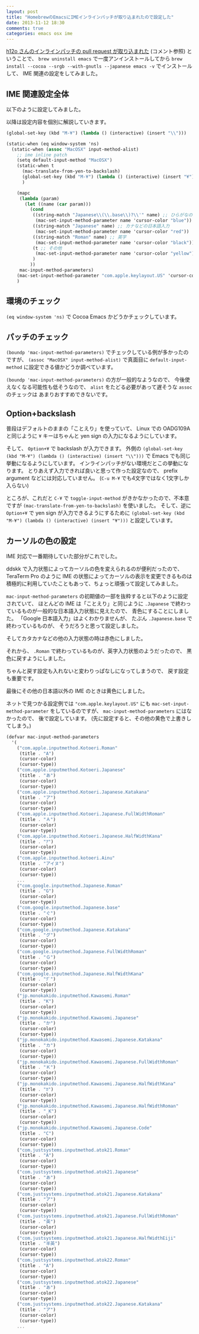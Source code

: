 ```yaml
---
layout: post
title: "HomebrewのEmacsにIMEインラインパッチが取り込まれたので設定した"
date: 2013-11-12 18:30
comments: true
categories: emacs osx ime
---
```

[h12o さんのインラインパッチの pull request が取り込まれた](http://qiita.com/h12o@github/items/07f773909da5ebdb7b7c)
(コメント参照)
ということで、
`brew uninstall emacs` で一度アンインストールしてから
`brew install --cocoa --srgb --with-gnutls --japanese emacs -v`
でインストールして、
IME 関連の設定をしてみました。

<!--more-->

## IME 関連設定全体

以下のように設定してみました。

以降は設定内容を個別に解説していきます。

```scheme
(global-set-key (kbd "M-¥") (lambda () (interactive) (insert "\\")))

(static-when (eq window-system 'ns)
  (static-when (assoc "MacOSX" input-method-alist)
    ;; ime inline patch
    (setq default-input-method "MacOSX")
    (static-when t
      (mac-translate-from-yen-to-backslash)
      (global-set-key (kbd "M-¥") (lambda () (interactive) (insert "¥")))
      )

    (mapc
     (lambda (param)
       (let ((name (car param)))
         (cond
          ((string-match "Japanese\\(\\.base\\)?\\'" name) ;; ひらがなの日本語入力
           (mac-set-input-method-parameter name 'cursor-color "blue"))
          ((string-match "Japanese" name) ;; カナなどの日本語入力
           (mac-set-input-method-parameter name 'cursor-color "red"))
          ((string-match "Roman" name) ;; 英字
           (mac-set-input-method-parameter name 'cursor-color "black"))
          (t ;; その他
           (mac-set-input-method-parameter name 'cursor-color "yellow"))
          )
         ))
     mac-input-method-parameters)
    (mac-set-input-method-parameter "com.apple.keylayout.US" 'cursor-color "black")
    )
```

## 環境のチェック

`(eq window-system 'ns)`
で Cocoa Emacs かどうかチェックしています。

## パッチのチェック

`(boundp 'mac-input-method-parameters)`
でチェックしている例が多かったのですが、
`(assoc "MacOSX" input-method-alist)`
で真面目に `default-input-method` に設定できる値かどうか調べています。

`(boundp 'mac-input-method-parameters)`
の方が一般的なようなので、
今後使えなくなる可能性も低そうなので、
`alist` をたどる必要があって遅そうな `assoc` のチェックは
あまりおすすめできないです。

## Option+backslash

普段はデフォルトのままの「ことえり」を使っていて、
Linux での OADG109A と同じように `¥` キーはちゃんと yen sign の入力になるようにしています。

そして、
`Option+¥`
で backslash が入力できます。
外側の
`(global-set-key (kbd "M-¥") (lambda () (interactive) (insert "\\")))`
で Emacs でも同じ挙動になるようにしています。
インラインパッチがない環境だとこの挙動になります。
とりあえず入力できれば良いと思って作った設定なので、
prefix argument などには対応していません。
(`C-u M-¥` でも4文字ではなく1文字しか入らない)

ところが、これだと
`C-¥`
で
`toggle-input-method`
がきかなかったので、不本意ですが
`(mac-translate-from-yen-to-backslash)`
を使いました。
そして、逆に
`Option+¥`
で yen sign が入力できるようにするために
`(global-set-key (kbd "M-¥") (lambda () (interactive) (insert "¥")))`
と設定しています。

## カーソルの色の設定

IME 対応で一番期待していた部分がこれでした。

ddskk で入力状態によってカーソルの色を変えられるのが便利だったので、
TeraTerm Pro のように IME の状態によってカーソルの表示を変更できるものは
積極的に利用していたこともあって、ちょっと頑張って設定してみました。

`mac-input-method-parameters` の初期値の一部を抜粋すると以下のように設定されていて、
ほとんどの IME は「ことえり」と同じように
`.Japanese`
で終わっているものが一般的な日本語入力状態に見えたので、
青色にすることにしました。
「Google 日本語入力」はよくわかりませんが、
たぶん `.Japanese.base` で終わっているものが、
そうだろうと思って設定しました。

そしてカタカナなどの他の入力状態の時は赤色にしました。

それから、
`.Roman`
で終わっているものが、英字入力状態のようだったので、
黒色に戻すようにしました。

ちゃんと戻す設定も入れないと変わりっぱなしになってしまうので、
戻す設定も重要です。

最後にその他の日本語以外の IME のときは黄色にしました。

ネットで見つかる設定例では
`"com.apple.keylayout.US"`
にも
`mac-set-input-method-parameter`
をしているのですが、
`mac-input-method-parameters`
にはなかったので、
後で設定しています。
(先に設定すると、その他の黄色で上書きしてしまう。)

```scheme ns-win.el.gz
(defvar mac-input-method-parameters
  '(
    ("com.apple.inputmethod.Kotoeri.Roman"
     (title . "A")
     (cursor-color)
     (cursor-type))
    ("com.apple.inputmethod.Kotoeri.Japanese"
     (title . "あ")
     (cursor-color)
     (cursor-type))
    ("com.apple.inputmethod.Kotoeri.Japanese.Katakana"
     (title . "ア")
     (cursor-color)
     (cursor-type))
    ("com.apple.inputmethod.Kotoeri.Japanese.FullWidthRoman"
     (title . "Ａ")
     (cursor-color)
     (cursor-type))
    ("com.apple.inputmethod.Kotoeri.Japanese.HalfWidthKana"
     (title . "ｱ")
     (cursor-color)
     (cursor-type))
    ("com.apple.inputmethod.kotoeri.Ainu"
     (title . "アイヌ")
     (cursor-color)
     (cursor-type))
	...
    ("com.google.inputmethod.Japanese.Roman"
     (title . "G")
     (cursor-color)
     (cursor-type))
    ("com.google.inputmethod.Japanese.base"
     (title . "ぐ")
     (cursor-color)
     (cursor-type))
    ("com.google.inputmethod.Japanese.Katakana"
     (title . "グ")
     (cursor-color)
     (cursor-type))
    ("com.google.inputmethod.Japanese.FullWidthRoman"
     (title . "Ｇ")
     (cursor-color)
     (cursor-type))
    ("com.google.inputmethod.Japanese.HalfWidthKana"
     (title . "ｸﾞ")
     (cursor-color)
     (cursor-type))
    ("jp.monokakido.inputmethod.Kawasemi.Roman"
     (title . "K")
     (cursor-color)
     (cursor-type))
    ("jp.monokakido.inputmethod.Kawasemi.Japanese"
     (title . "か")
     (cursor-color)
     (cursor-type))
    ("jp.monokakido.inputmethod.Kawasemi.Japanese.Katakana"
     (title . "カ")
     (cursor-color)
     (cursor-type))
    ("jp.monokakido.inputmethod.Kawasemi.Japanese.FullWidthRoman"
     (title . "Ｋ")
     (cursor-color)
     (cursor-type))
    ("jp.monokakido.inputmethod.Kawasemi.Japanese.HalfWidthKana"
     (title . "ｶ")
     (cursor-color)
     (cursor-type))
    ("jp.monokakido.inputmethod.Kawasemi.Japanese.HalfWidthRoman"
     (title . "_K")
     (cursor-color)
     (cursor-type))
    ("jp.monokakido.inputmethod.Kawasemi.Japanese.Code"
     (title . "C")
     (cursor-color)
     (cursor-type))
    ("com.justsystems.inputmethod.atok21.Roman"
     (title . "A")
     (cursor-color)
     (cursor-type))
    ("com.justsystems.inputmethod.atok21.Japanese"
     (title . "あ")
     (cursor-color)
     (cursor-type))
    ("com.justsystems.inputmethod.atok21.Japanese.Katakana"
     (title . "ア")
     (cursor-color)
     (cursor-type))
    ("com.justsystems.inputmethod.atok21.Japanese.FullWidthRoman"
     (title . "英")
     (cursor-color)
     (cursor-type))
    ("com.justsystems.inputmethod.atok21.Japanese.HalfWidthEiji"
     (title . "半英")
     (cursor-color)
     (cursor-type))
    ("com.justsystems.inputmethod.atok22.Roman"
     (title . "A")
     (cursor-color)
     (cursor-type))
    ("com.justsystems.inputmethod.atok22.Japanese"
     (title . "あ")
     (cursor-color)
     (cursor-type))
    ("com.justsystems.inputmethod.atok22.Japanese.Katakana"
     (title . "ア")
     (cursor-color)
     (cursor-type))
    ...
```
